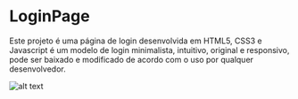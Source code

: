 # LoginPage
Este projeto é uma página de login desenvolvida em HTML5, CSS3 e Javascript é um modelo de login minimalista, intuitivo, original e responsivo, pode ser baixado e modificado de acordo com o uso por qualquer desenvolvedor.

![alt text](https://i.ibb.co/NLK7dLJ/img1.png)
